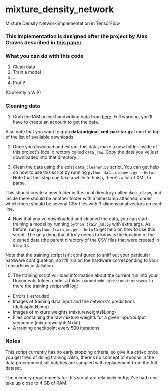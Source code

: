 # mixture_density_network
Mixture Density Network implementation in TensorFlow

### This implementation is designed after the project by Alex Graves described in [this paper](http://arxiv.org/abs/1308.0850).

### What you can do with this code

1. Clean data
2. Train a model
3. ...
4. Profit!

(Currently a WiP)

### Cleaning data

1. Grab the IAM online handwriting data from [here](http://www.fki.inf.unibe.ch/databases/iam-on-line-handwriting-database/download-the-iam-on-line-handwriting-database). Full warning, you'll have to create an account to get the data.

Also note that you want to grab **data/original-xml-part.tar.gz** from the top of the list of available downloads.

2. Once you download and extract this data, make a new folder inside of this project's local directory called `data_raw`. Copy the data you've just downloaded into that directory.

3. Clean the data using the exist `data_cleaner.py` script. You can get help on how to use this script by running `python data_cleaner.py --help`. Note that this step can take a while to finish, there's a lot of XML to parse.

This should create a new folder in the local directory called `data_clean`, and inside there should be another folder with a timestamp attached, under which there should be several CSV files with 3-dimensional vectors on each line.

4. Now that you've downloaded and cleaned the data, you can start training a model by running `python train_md.py` with extra args. As before, run `python train_md.py --help` to get help on how to use this script. The only thing that it truly needs to know is the location of the cleaned data (the parent directory of the CSV files that were created in `Step 3`).

Note that the training script isn't configured to sniff out your particular hardware configuration, so it'll run on the hardware corresponding to your TensorFlow installation.

5. The training script will load information about the current run into your Documents folder, under a folder named `mdn_atrocioustimestamp`. In there the training script will log:

* Errors (_error.dat)
* Images of training data input and the network's predictions (deltasplotN.png)
* Images of mixture weights (mixtureweightsN.png)
* Files containing the raw mixture weights for a given input/output sequence (mixtureweightsN.dat)
* A training checkpoint every 500 iterations

### Notes

This script currently has no early stopping criteria, so give it a ctrl+c once you get tired of doing training. Also, there's no concept of epochs in the data procurement; all batches are sampled with replacement from the full dataset.

The memory requirements for this script are relatively hefty; I've had runs take up close to 4 GB of RAM.
